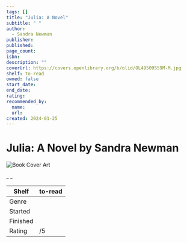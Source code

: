 ```yaml
---
tags: []
title: "Julia: A Novel"
subtitle: " "
author:
  - Sandra Newman
publisher:
published:
page_count:
isbn:
description: ""
coverUrl: https://covers.openlibrary.org/b/olid/OL49509559M-M.jpg
shelf: to-read
owned: false
start_date:
end_date:
rating:
recommended_by:
  name:
  url:
created: 2024-01-25
---
```


# Julia: A Novel by Sandra Newman

![Book Cover Art](https://covers.openlibrary.org/b/olid/OL49509559M-M.jpg)

_ _

| Shelf | to-read |
| --- | --- |
| Genre |  |
| Started |  |
| Finished |  |
| Rating | /5 |
